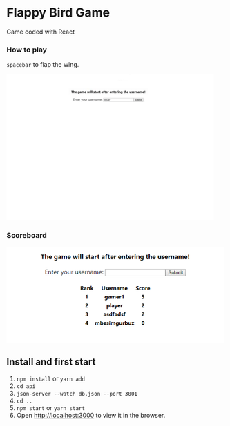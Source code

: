 # Flappy Bird Game

Game coded with React

### How to play
`spacebar` to flap the wing. 

![](readme.gif)

### Scoreboard

![](scoreboard.png)

## Install and first start

1. `npm install` or `yarn add`
2. `cd api`
3.  `json-server --watch db.json --port 3001`
4. `cd ..`
5. `npm start` or `yarn start`
6. Open [http://localhost:3000](http://localhost:3000) to view it in the browser.
